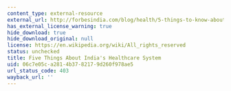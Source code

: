 ```yaml
---
content_type: external-resource
external_url: http://forbesindia.com/blog/health/5-things-to-know-about-the-indias-healthcare-system/
has_external_license_warning: true
hide_download: true
hide_download_original: null
license: https://en.wikipedia.org/wiki/All_rights_reserved
status: unchecked
title: Five Things About India's Healthcare System
uid: 06c7e05c-a281-4b37-8217-9d260f978ae5
url_status_code: 403
wayback_url: ''
---
```

